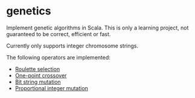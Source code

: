# genetics

Implement genetic algorithms in Scala.
This is only a learning project, not guaranteed to be correct, efficient or fast.

Currently only supports integer chromosome strings.

The following operators are implemented:

* [Roulette selection](src/main/scala/rolodato/genetics/impl/RouletteSelection.scala)
* [One-point crossover](src/main/scala/rolodato/genetics/impl/OnePointCrossover.scala)
* [Bit string mutation](src/main/scala/rolodato/genetics/impl/BitStringMutation.scala)
* [Proportional integer mutation](src/main/scala/rolodato/genetics/impl/IntegerMutation.scala)
